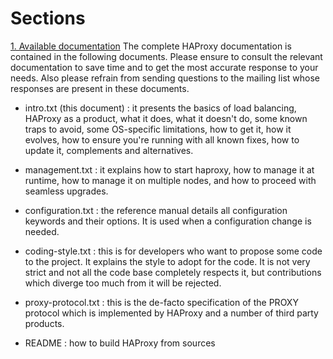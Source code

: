 # Sections
[1. Available documentation](https://www.haproxy.com/documentation/haproxy-configuration-manual/latest/intro/#1)
The complete HAProxy documentation is contained in the following documents.
Please ensure to consult the relevant documentation to save time and to get the
most accurate response to your needs. Also please refrain from sending questions
to the mailing list whose responses are present in these documents.

  - intro.txt (this document) : it presents the basics of load balancing,
    HAProxy as a product, what it does, what it doesn't do, some known traps to
    avoid, some OS-specific limitations, how to get it, how it evolves, how to
    ensure you're running with all known fixes, how to update it, complements
    and alternatives.

  - management.txt : it explains how to start haproxy, how to manage it at
    runtime, how to manage it on multiple nodes, and how to proceed with
    seamless upgrades.

  - configuration.txt : the reference manual details all configuration keywords
    and their options. It is used when a configuration change is needed.

  - coding-style.txt : this is for developers who want to propose some code to
    the project. It explains the style to adopt for the code. It is not very
    strict and not all the code base completely respects it, but contributions
    which diverge too much from it will be rejected.

  - proxy-protocol.txt : this is the de-facto specification of the PROXY
    protocol which is implemented by HAProxy and a number of third party
    products.

  - README : how to build HAProxy from sources
